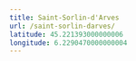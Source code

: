 ```yaml
---
title: Saint-Sorlin-d'Arves
url: /saint-sorlin-darves/
latitude: 45.221393000000006
longitude: 6.2290470000000004
---
```

